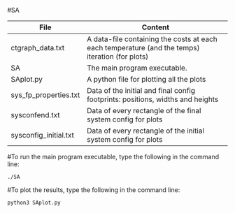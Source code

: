 #SA

| File                      | Content                                                                                        |
| --------------------------| -----------------------------------------------------------------------------------------------|
| ctgraph_data.txt          | A data-file containing the costs at each each temperature (and the temps) iteration (for plots)|
| SA                        | The main program executable.                                                                   |
| SAplot.py                 | A python file for plotting all the plots                                                       |
| sys_fp_properties.txt     | Data of the initial and final config footprints: positions, widths and heights                 |
| sysconfend.txt            | Data of every rectangle of the final system config for plots                                   |
| sysconfig_initial.txt     | Data of every rectangle of the initial system config for plots                                 |


#To run the main program executable, type the following in the command line:
```
./SA
```

#To plot the results, type the following in the command line:
```
python3 SAplot.py
```